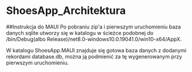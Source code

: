 # ShoesApp_Architektura

##Instrukcja do MAUI
Po pobraniu zip'a i pierwszym uruchomieniu baza danych sqlite utworzy się w katalogu w ścieżce podobnej do /bin/Debug(albo Release)/net8.0-windows10.0.19041.0/win10-x64/AppX. 

W katalogu ShoesApp.MAUI znajduje się gotowa baza danych z dodanymi rekordami database.db, można ją podmienić za tę wygenerowanym przy pierwszym uruchomieniu.